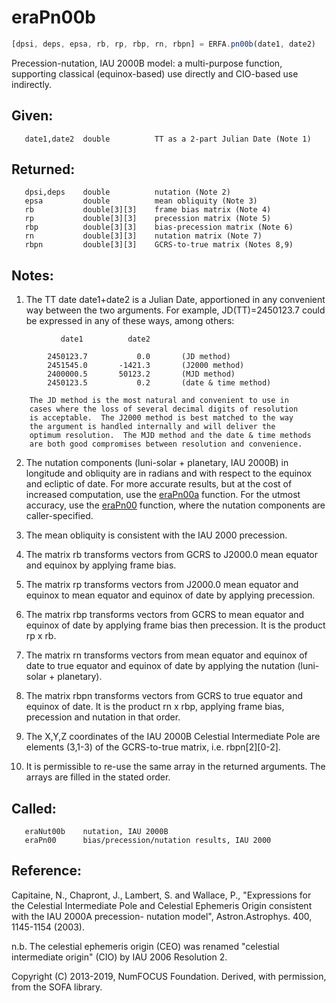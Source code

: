 # eraPn00b

```js
[dpsi, deps, epsa, rb, rp, rbp, rn, rbpn] = ERFA.pn00b(date1, date2)
```

Precession-nutation, IAU 2000B model:  a multi-purpose function,
supporting classical (equinox-based) use directly and CIO-based
use indirectly.

## Given:
```
   date1,date2  double          TT as a 2-part Julian Date (Note 1)
```

## Returned:
```
   dpsi,deps    double          nutation (Note 2)
   epsa         double          mean obliquity (Note 3)
   rb           double[3][3]    frame bias matrix (Note 4)
   rp           double[3][3]    precession matrix (Note 5)
   rbp          double[3][3]    bias-precession matrix (Note 6)
   rn           double[3][3]    nutation matrix (Note 7)
   rbpn         double[3][3]    GCRS-to-true matrix (Notes 8,9)
```

## Notes:

1)  The TT date date1+date2 is a Julian Date, apportioned in any
    convenient way between the two arguments.  For example,
    JD(TT)=2450123.7 could be expressed in any of these ways,
    among others:

```
           date1          date2

        2450123.7           0.0       (JD method)
        2451545.0       -1421.3       (J2000 method)
        2400000.5       50123.2       (MJD method)
        2450123.5           0.2       (date & time method)

    The JD method is the most natural and convenient to use in
    cases where the loss of several decimal digits of resolution
    is acceptable.  The J2000 method is best matched to the way
    the argument is handled internally and will deliver the
    optimum resolution.  The MJD method and the date & time methods
    are both good compromises between resolution and convenience.
```

2)  The nutation components (luni-solar + planetary, IAU 2000B) in
    longitude and obliquity are in radians and with respect to the
    equinox and ecliptic of date.  For more accurate results, but
    at the cost of increased computation, use the [eraPn00a][1] function.
    For the utmost accuracy, use the [eraPn00][2]  function, where the
    nutation components are caller-specified.

3)  The mean obliquity is consistent with the IAU 2000 precession.

4)  The matrix rb transforms vectors from GCRS to J2000.0 mean
    equator and equinox by applying frame bias.

5)  The matrix rp transforms vectors from J2000.0 mean equator and
    equinox to mean equator and equinox of date by applying
    precession.

6)  The matrix rbp transforms vectors from GCRS to mean equator and
    equinox of date by applying frame bias then precession.  It is
    the product rp x rb.

7)  The matrix rn transforms vectors from mean equator and equinox
    of date to true equator and equinox of date by applying the
    nutation (luni-solar + planetary).

8)  The matrix rbpn transforms vectors from GCRS to true equator and
    equinox of date.  It is the product rn x rbp, applying frame
    bias, precession and nutation in that order.

9)  The X,Y,Z coordinates of the IAU 2000B Celestial Intermediate
    Pole are elements (3,1-3) of the GCRS-to-true matrix,
    i.e. rbpn[2][0-2].

10) It is permissible to re-use the same array in the returned
    arguments.  The arrays are filled in the stated order.

## Called:
```
   eraNut00b    nutation, IAU 2000B
   eraPn00      bias/precession/nutation results, IAU 2000
```

## Reference:

   Capitaine, N., Chapront, J., Lambert, S. and Wallace, P.,
   "Expressions for the Celestial Intermediate Pole and Celestial
   Ephemeris Origin consistent with the IAU 2000A precession-
   nutation model", Astron.Astrophys. 400, 1145-1154 (2003).

   n.b. The celestial ephemeris origin (CEO) was renamed "celestial
        intermediate origin" (CIO) by IAU 2006 Resolution 2.

Copyright (C) 2013-2019, NumFOCUS Foundation.
Derived, with permission, from the SOFA library.


[1]: era.pn00a.md
[2]: era.pn00.md
